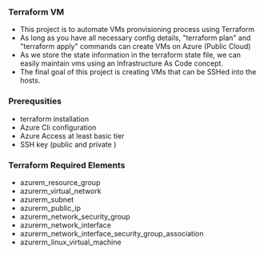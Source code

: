 ### Terraform VM 
- This project is to automate VMs pronvisioning process using Terraform
- As long as you have all necessary config details, "terraform plan" and "terraform apply" commands can create VMs on Azure (Public Cloud)
- As we store the state information in the terraform state file, we can easily maintain vms using an Infrastructure As Code concept. 
- The final goal of this project is creating VMs that can be SSHed into the hosts. 

### Prerequsities 
- terraform installation
- Azure Cli configuration
- Azure Access at least basic tier 
- SSH key (public and private )

### Terraform Required Elements 
- azurem_resource_group
- azurerm_virtual_network
- azurerm_subnet
- azurerm_public_ip
- azurerm_network_security_group
- azurerm_network_interface
- azurerm_network_interface_security_group_association
- azurerm_linux_virtual_machine